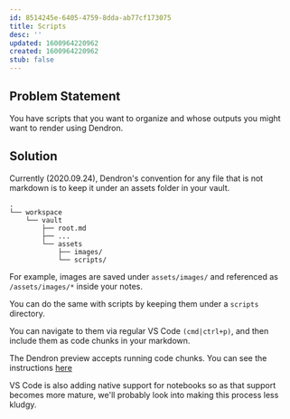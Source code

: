 ```yaml
---
id: 8514245e-6405-4759-8dda-ab77cf173075
title: Scripts
desc: ''
updated: 1600964220962
created: 1600964220962
stub: false
---
```

## Problem Statement

You have scripts that you want to organize and whose outputs you might want to render using Dendron. 

## Solution

Currently (2020.09.24), Dendron's convention for any file that is not markdown is to keep it under an assets folder in your vault.

```
.
└── workspace
    └── vault
        ├── root.md
        ├── ...
        └── assets
            ├── images/
            └── scripts/
```

For example, images are saved under `assets/images/` and referenced as `/assets/images/*` inside your notes. 

You can do the same with scripts by keeping them under a `scripts` directory. 

You can navigate to them via regular VS Code `(cmd|ctrl+p)`, and then include them as code chunks in your markdown. 

The Dendron preview accepts running code chunks. You can see the instructions [here](https://shd101wyy.github.io/markdown-preview-enhanced/#/code-chunk)

VS Code is also adding native support for notebooks so as that support becomes more mature, we'll probably look into making this process less kludgy. 

